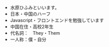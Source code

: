 - 水原ひふみといいます。
- 日本・中国のハーフ
- Javascript・フロントエンドを勉強しています
- 中国在住・高校2年生
- 代名詞：　They・Them
- 一人称：僕・自分

<!---
HifumiMizuhara/HifumiMizuhara is a ✨ special ✨ repository because its `README.md` (this file) appears on your GitHub profile.
You can click the Preview link to take a look at your changes.
--->
